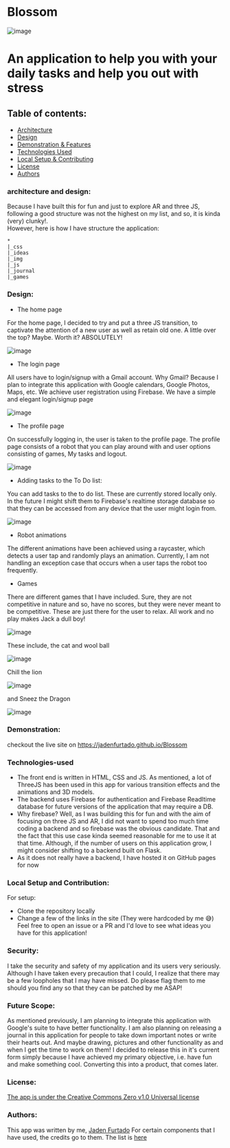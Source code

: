 # Blossom

![image](https://user-images.githubusercontent.com/52862591/165040240-9202646e-78aa-48e9-ac84-5e50189a5c00.png)

# An application to help you with your daily tasks and help you out with stress

## Table of contents:
- [Architecture](#architecture-and-design)
- [Design](#design)
- [Demonstration & Features](#demonstration)
- [Technologies Used](#technologies-used)
- [Local Setup & Contributing](#contributing)
- [License](#license)
- [Authors](#authors)

### architecture and design:

Because I have built this for fun and just to explore AR and three JS, following a good structure was not the highest on my list, and so, it is kinda (very) clunky!. 
<br>
However, here is how I have structure the application:
```
*
|_css
|_ideas
|_img
|_js
|_journal
|_games

```
### Design:

* The home page

For the home page, I decided to try and put a three JS transition, to captivate the attention of a new user as well as retain old one. A little over the top? Maybe. Worth it? ABSOLUTELY!

![image](https://user-images.githubusercontent.com/52862591/165067704-db510480-d5f7-49ed-96da-48ad70075384.png)

* The login page

All users have to login/signup with a Gmail account. Why Gmail? Because I plan to integrate this application with Google calendars, Google Photos, Maps, etc. 
We achieve user registration using Firebase. We have a simple and elegant login/signup page

![image](https://user-images.githubusercontent.com/52862591/165068562-60fc0bde-acdf-4f7c-a716-8cdf2d3939fb.png)

* The profile page

On successfully logging in, the user is taken to the profile page. The profile page consists of a robot that you can play around with and user options consisting of games, My tasks and logout.

![image](https://user-images.githubusercontent.com/52862591/165065266-38f231fa-3780-4b1a-b74a-831647d0795f.png)

* Adding tasks to the To Do list:

You can add tasks to the to do list. These are currently stored locally only. In the future I might shift them to Firebase's realtime storage database so that they can be accessed from any device that the user might login from.

![image](https://user-images.githubusercontent.com/52862591/165070588-519b845b-3c95-4d05-bfbc-d2f92e1fa131.png)

* Robot animations

The different animations have been achieved using a raycaster, which detects a user tap and randomly plays an animation. Currently, I am not handling an exception case that occurs when a user taps the robot too frequently.

* Games

There are different games that I have included. Sure, they are not competitive in nature and so, have no scores, but they were never meant to be competitive. These are just there for the user to relax. All work and no play makes Jack a dull boy!

![image](https://user-images.githubusercontent.com/52862591/165069776-74bf67e7-0415-4673-914c-f7445ed0b758.png)

These include, the cat and wool ball

![image](https://user-images.githubusercontent.com/52862591/165070199-93b365e1-3842-41bd-b955-ae8742b88fc0.png)

Chill the lion

![image](https://user-images.githubusercontent.com/52862591/165070315-acd584ce-67a8-4d3e-be4b-44620d5639a4.png)

and Sneez the Dragon

![image](https://user-images.githubusercontent.com/52862591/165070423-b4bb4dc0-dbc1-41c3-881f-27858236cc33.png)

### Demonstration:
checkout the live site on https://jadenfurtado.github.io/Blossom

### Technologies-used

* The front end is written in HTML, CSS and JS. As mentioned, a lot of ThreeJS has been used in this app for various transition effects and the animations and 3D models.
* The backend uses Firebase for authentication and Firebase Readltime database for future versions of the application that may require a DB. 
* Why firebase? Well, as I was building this for fun and with the aim of focusing on three JS and AR, I did not want to spend too much time coding a backend and so firebase was the obvious candidate. That and the fact that this use case kinda seemed reasonable for me to use it at that time. Although, if the number of users on this application grow, I might consider shifting to a backend built on Flask.
* As it does not really have a backend, I have hosted it on GitHub pages for now

### Local Setup and Contribution:
For setup:
- Clone the repository locally
- Change a few of the links in the site (They were hardcoded by me 😅)
Feel free to open an issue or a PR and I'd love to see what ideas you have for this application!

### Security:
I take the security and safety of my application and its users very seriously. Although I have taken every precaution that I could, I realize that there may be a few loopholes that I may have missed. Do please flag them to me should you find any so that they can be patched by me ASAP!

### Future Scope:
As mentioned previously, I am planning to integrate this application with Google's suite to have better functionality. I am also planning on releasing a journal in this application for people to take down important notes or write their hearts out. And maybe drawing, pictures and other functionality as and when I get the time to work on them! I decided to release this in it's current form simply because I have achieved my primary objective, i.e. have fun and make something cool. Converting this into a product, that comes later.

### License:
<a href="https://github.com/JadenFurtado/selfHelpApp/blob/main/LICENSE">The app is under the Creative Commons Zero v1.0 Universal license</a>

### Authors:

This app was written by me, <a href="https://twitter.com/furtado_jaden">Jaden Furtado</a>
For certain components that I have used, the credits go to them. The list is <a href="https://github.com/JadenFurtado/Blossom/blob/main/CREDITS.md">here</a>
